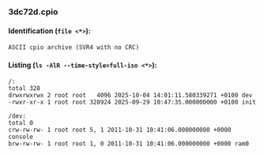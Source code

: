 ### 3dc72d.cpio
#### Identification (`file <*>`):
```
ASCII cpio archive (SVR4 with no CRC)
```
#### Listing (`ls -AlR --time-style=full-iso <*>`):
```
/:
total 328
drwxrwxrwx 2 root root   4096 2025-10-04 14:01:11.580339271 +0100 dev
-rwxr-xr-x 1 root root 328924 2025-09-29 10:47:35.000000000 +0100 init

/dev:
total 0
crw-rw-rw- 1 root root 5, 1 2011-10-31 10:41:06.000000000 +0000 console
brw-rw-rw- 1 root root 1, 0 2011-10-31 10:41:06.000000000 +0000 ram0
```

